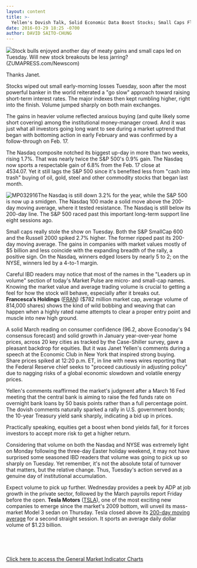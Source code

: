 ```yaml
---
layout: content
title: >-
  Yellen's Dovish Talk, Solid Economic Data Boost Stocks; Small Caps Fly
date: 2016-03-29 18:25 -0700
author: DAVID SAITO-CHUNG
---
```






![](https://www.investors.com/wp-content/uploads/2016/03/BIGPIC_bull_032916_newscom.jpg)Stock bulls enjoyed another day of meaty gains and small caps led on Tuesday. Will new stock breakouts be less jarring? (ZUMAPRESS.com/Newscom) 









Thanks Janet.


Stocks wiped out small early-morning losses Tuesday, soon after the most powerful banker in the world reiterated a "go slow" approach toward raising short-term interest rates. The major indexes then kept rumbling higher, right into the finish. Volume jumped sharply on both main exchanges.


The gains in heavier volume reflected anxious buying (and quite likely some short covering) among the institutional money-manager crowd. And it was just what all investors going long want to see during a market uptrend that began with bottoming action in early February and was confirmed by a follow-through on Feb. 17.


The Nasdaq composite notched its biggest up-day in more than two weeks, rising 1.7%. That was nearly twice the S&P 500's 0.9% gain. The Nasdaq now sports a respectable gain of 6.8% from the Feb. 17 close at 4534.07. Yet it still lags the S&P 500 since it's benefited less from "cash into trash" buying of oil, gold, steel and other commodity stocks that began last month.


![MP032916](https://www.investors.com/wp-content/uploads/2016/03/MP032916-602x1024.jpg)The Nasdaq is still down 3.2% for the year, while the S&P 500 is now up a smidgen. The Nasdaq 100 made a solid move above the 200-day moving average, where it tested resistance. The Nasdaq is still below its 200-day line. The S&P 500 raced past this important long-term support line eight sessions ago.


Small caps really stole the show on Tuesday. Both the S&P SmallCap 600 and the Russell 2000 spiked 2.7% higher. The former ripped past its 200-day moving average. The gains in companies with market values mostly of $5 billion and less coincide with the expanding breadth of the rally, a positive sign. On the Nasdaq, winners edged losers by nearly 5 to 2; on the NYSE, winners led by a 4-to-1 margin.


Careful IBD readers may notice that most of the names in the "Leaders up in volume" section of today's Market Pulse are micro- and small-cap names. Knowing the market value and average trading volume is crucial to getting a feel for how the stock will behave, especially after it breaks out. **Francesca’s Holdings** ([FRAN](https://research.investors.com/quote.aspx?symbol=FRAN)) ($782 million market cap, average volume of 814,000 shares) shows the kind of wild bobbing and weaving that can happen when a highly rated name attempts to clear a proper entry point and muscle into new high ground.


A solid March reading on consumer confidence (96.2, above Econoday's 94 consensus forecast) and solid growth in January year-over-year home prices, across 20 key cities as tracked by the Case-Shiller survey, gave a pleasant backdrop for equities. But it was Janet Yellen's comments during a speech at the Economic Club in New York that inspired strong buying. Share prices spiked at 12:20 p.m. ET, in line with news wires reporting that the Federal Reserve chief seeks to "proceed cautiously in adjusting policy" due to nagging risks of a global economic slowdown and volatile energy prices.


Yellen's comments reaffirmed the market's judgment after a March 16 Fed meeting that the central bank is aiming to raise the fed funds rate on overnight bank loans by 50 basis points rather than a full percentage point. The dovish comments naturally sparked a rally in U.S. government bonds; the 10-year Treasury yield sank sharply, indicating a bid up in prices.


Practically speaking, equities get a boost when bond yields fall, for it forces investors to accept more risk to get a higher return.


Considering that volume on both the Nasdaq and NYSE was extremely light on Monday following the three-day Easter holiday weekend, it may not have surprised some seasoned IBD readers that volume was going to pick up so sharply on Tuesday. Yet remember, it's not the absolute total of turnover that matters, but the relative change. Thus, Tuesday's action served as a genuine day of institutional accumulation.


Expect volume to pick up further. Wednesday provides a peek by ADP at job growth in the private sector, followed by the March payrolls report Friday before the open. **Tesla Motors** ([TSLA](https://research.investors.com/quote.aspx?symbol=TSLA)), one of the most exciting new companies to emerge since the market's 2009 bottom, will unveil its mass-market Model 3 sedan on Thursday. Tesla closed above its [200-day moving average](https://www.investors.com/market-trend/stock-market-today/nasdaq-100-stumbles-at-200-day-moving-average-but-tesla-hurdles-over-it/) for a second straight session. It sports an average daily dollar volume of $1.23 billion.


 


 


[Click here to access the General Market Indicator Charts](https://www.investors.com/wp-content/uploads/2016/03/GMI_033016.pdf)




